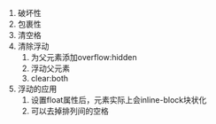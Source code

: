 1. 破坏性
2. 包裹性
3. 清空格
4. 清除浮动
   1. 为父元素添加overflow:hidden 
   2. 浮动父元素
   3. clear:both 
5. 浮动的应用
   1. 设置float属性后，元素实际上会inline-block块状化 
   2. 可以去掉排列间的空格 

